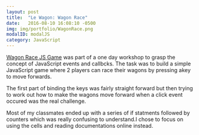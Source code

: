 ```yaml
---
layout: post
title:  "Le Wagon: Wagon Race"
date:   2016-08-10 16:08:10 -0500
img: img/portfolio/WagonRace.png
modalID: modalJS
category: JavaScript
---
```

[Wagon Race JS Game](https://oecampbell.github.io/Wagon-Race/) was part of a one day workshop to grasp the concept of JavaScript events and callbcks. The task was to build a simple JavaScript game where 2 players can race their wagons by pressing akey to move forwards.

The first part of binding the keys was fairly straight forward but then trying to work out how to make the wagons move forward when a click event occured was the real challenge.

Most of my classmates ended up with a series of if statments followed by counters which was really confusing to understand.I chose to focus on using the cells and reading documentations online instead.


